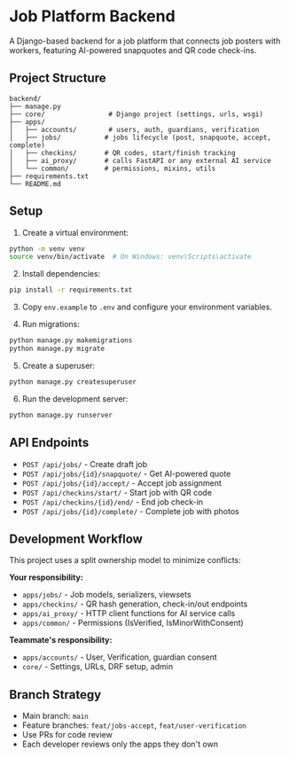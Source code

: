 # Job Platform Backend

A Django-based backend for a job platform that connects job posters with workers, featuring AI-powered snapquotes and QR code check-ins.

## Project Structure

```
backend/
├── manage.py
├── core/                # Django project (settings, urls, wsgi)
├── apps/
│   ├── accounts/        # users, auth, guardians, verification
│   ├── jobs/           # jobs lifecycle (post, snapquote, accept, complete)
│   ├── checkins/       # QR codes, start/finish tracking
│   ├── ai_proxy/       # calls FastAPI or any external AI service
│   └── common/         # permissions, mixins, utils
├── requirements.txt
└── README.md
```

## Setup

1. Create a virtual environment:
```bash
python -m venv venv
source venv/bin/activate  # On Windows: venv\Scripts\activate
```

2. Install dependencies:
```bash
pip install -r requirements.txt
```

3. Copy `env.example` to `.env` and configure your environment variables.

4. Run migrations:
```bash
python manage.py makemigrations
python manage.py migrate
```

5. Create a superuser:
```bash
python manage.py createsuperuser
```

6. Run the development server:
```bash
python manage.py runserver
```

## API Endpoints

- `POST /api/jobs/` - Create draft job
- `POST /api/jobs/{id}/snapquote/` - Get AI-powered quote
- `POST /api/jobs/{id}/accept/` - Accept job assignment
- `POST /api/checkins/start/` - Start job with QR code
- `POST /api/checkins/{id}/end/` - End job check-in
- `POST /api/jobs/{id}/complete/` - Complete job with photos

## Development Workflow

This project uses a split ownership model to minimize conflicts:

**Your responsibility:**
- `apps/jobs/` - Job models, serializers, viewsets
- `apps/checkins/` - QR hash generation, check-in/out endpoints
- `apps/ai_proxy/` - HTTP client functions for AI service calls
- `apps/common/` - Permissions (IsVerified, IsMinorWithConsent)

**Teammate's responsibility:**
- `apps/accounts/` - User, Verification, guardian consent
- `core/` - Settings, URLs, DRF setup, admin

## Branch Strategy

- Main branch: `main`
- Feature branches: `feat/jobs-accept`, `feat/user-verification`
- Use PRs for code review
- Each developer reviews only the apps they don't own
